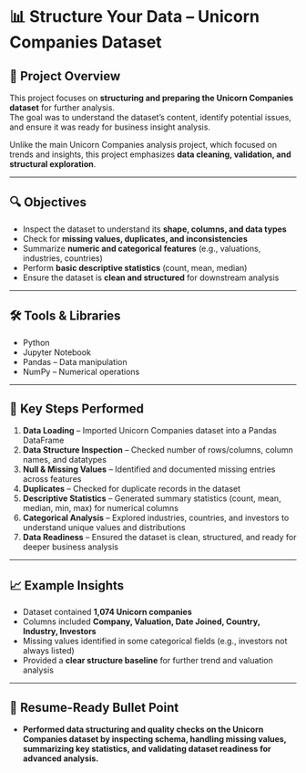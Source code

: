 # 📊 Structure Your Data – Unicorn Companies Dataset

## 📌 Project Overview  
This project focuses on **structuring and preparing the Unicorn Companies dataset** for further analysis.  
The goal was to understand the dataset’s content, identify potential issues, and ensure it was ready for business insight analysis.  

Unlike the main Unicorn Companies analysis project, which focused on trends and insights, this project emphasizes **data cleaning, validation, and structural exploration**.

---

## 🔍 Objectives  
- Inspect the dataset to understand its **shape, columns, and data types**  
- Check for **missing values, duplicates, and inconsistencies**  
- Summarize **numeric and categorical features** (e.g., valuations, industries, countries)  
- Perform **basic descriptive statistics** (count, mean, median)  
- Ensure the dataset is **clean and structured** for downstream analysis  

---

## 🛠️ Tools & Libraries  
- Python  
- Jupyter Notebook  
- Pandas – Data manipulation  
- NumPy – Numerical operations  

---

## 📂 Key Steps Performed  
1. **Data Loading** – Imported Unicorn Companies dataset into a Pandas DataFrame  
2. **Data Structure Inspection** – Checked number of rows/columns, column names, and datatypes  
3. **Null & Missing Values** – Identified and documented missing entries across features  
4. **Duplicates** – Checked for duplicate records in the dataset  
5. **Descriptive Statistics** – Generated summary statistics (count, mean, median, min, max) for numerical columns  
6. **Categorical Analysis** – Explored industries, countries, and investors to understand unique values and distributions  
7. **Data Readiness** – Ensured the dataset is clean, structured, and ready for deeper business analysis  

---

## 📈 Example Insights  
- Dataset contained **1,074 Unicorn companies**  
- Columns included **Company, Valuation, Date Joined, Country, Industry, Investors**  
- Missing values identified in some categorical fields (e.g., investors not always listed)  
- Provided a **clear structure baseline** for further trend and valuation analysis  

---

## 📌 Resume-Ready Bullet Point  
- **Performed data structuring and quality checks on the Unicorn Companies dataset by inspecting schema, handling missing values, summarizing key statistics, and validating dataset readiness for advanced analysis.**
